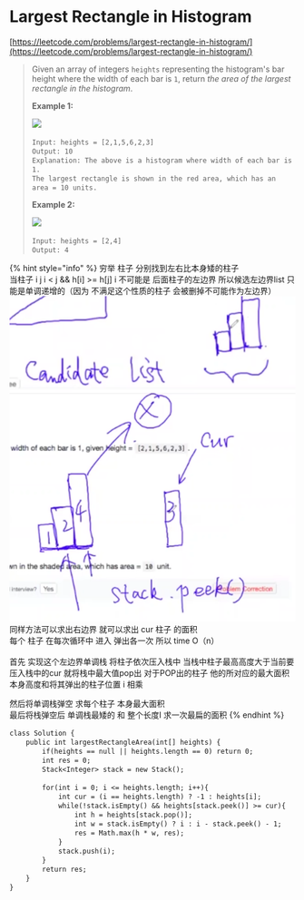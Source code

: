 # Largest Rectangle in Histogram

[https://leetcode.com/problems/largest-rectangle-in-histogram/](https://leetcode.com/problems/largest-rectangle-in-histogram/)

> Given an array of integers `heights` representing the histogram's bar height where the width of each bar is `1`, return _the area of the largest rectangle in the histogram_.
>
> &#x20;
>
> **Example 1:**
>
> ![](https://assets.leetcode.com/uploads/2021/01/04/histogram.jpg)
>
> ```
> Input: heights = [2,1,5,6,2,3]
> Output: 10
> Explanation: The above is a histogram where width of each bar is 1.
> The largest rectangle is shown in the red area, which has an area = 10 units.
> ```
>
> **Example 2:**
>
> ![](https://assets.leetcode.com/uploads/2021/01/04/histogram-1.jpg)
>
> ```
> Input: heights = [2,4]
> Output: 4
> ```

{% hint style="info" %}
穷举 柱子 分别找到左右比本身矮的柱子\
当柱子 i j  i < j && h\[i] >= h\[j] i 不可能是 后面柱子的左边界  所以候选左边界list 只能是单调递增的（因为 不满足这个性质的柱子 会被删掉不可能作为左边界）\
![](<../.gitbook/assets/image (10).png>)\
![](<../.gitbook/assets/image (13).png>)\
同样方法可以求出右边界 就可以求出 cur 柱子 的面积\
每个 柱子 在每次循环中 进入 弹出各一次 所以 time O（n）\
\
首先 实现这个左边界单调栈 将柱子依次压入栈中 当栈中柱子最高高度大于当前要压入栈中的cur 就将栈中最大值pop出  对于POP出的柱子 他的所对应的最大面积 本身高度和将其弹出的柱子位置 i 相乘&#x20;

然后将单调栈弹空 求每个柱子 本身最大面积  \
最后将栈弹空后 单调栈最矮的 和 整个长度I 求一次最扁的面积
{% endhint %}

```
class Solution {
    public int largestRectangleArea(int[] heights) {
        if(heights == null || heights.length == 0) return 0;
        int res = 0;
        Stack<Integer> stack = new Stack();
        
        for(int i = 0; i <= heights.length; i++){
            int cur = (i == heights.length) ? -1 : heights[i];
            while(!stack.isEmpty() && heights[stack.peek()] >= cur){
                int h = heights[stack.pop()];
                int w = stack.isEmpty() ? i : i - stack.peek() - 1;
                res = Math.max(h * w, res);
            }
            stack.push(i);
        }
        return res;
    }
}
```
